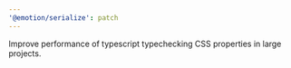```yaml
---
'@emotion/serialize': patch
---
```


Improve performance of typescript typechecking CSS properties in large projects.
